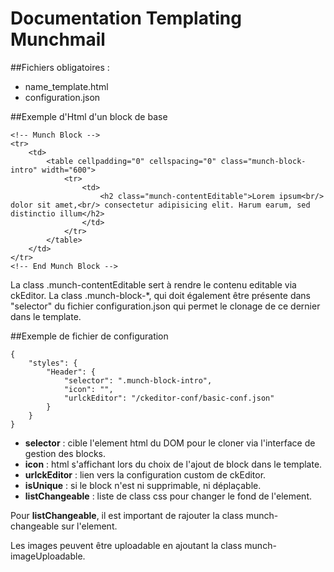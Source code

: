 Documentation Templating Munchmail
=================================

##Fichiers obligatoires :

* name_template.html
* configuration.json

##Exemple d'Html d'un block de base

	<!-- Munch Block -->
	<tr>
		<td>
			<table cellpadding="0" cellspacing="0" class="munch-block-intro" width="600">
				<tr>
					<td>
						<h2 class="munch-contentEditable">Lorem ipsum<br/> dolor sit amet,<br/> consectetur adipisicing elit. Harum earum, sed distinctio illum</h2>
					</td>
				</tr>
			</table>
		</td>
	</tr>
	<!-- End Munch Block -->

La class .munch-contentEditable sert à rendre le contenu editable via ckEditor.
La class .munch-block-*, qui doit également être présente dans "selector" du fichier configuration.json qui permet le clonage de ce dernier dans le template.

##Exemple de fichier de configuration

	{
		"styles": {
			"Header": {
				"selector": ".munch-block-intro",
	            "icon": "",
				"urlckEditor": "/ckeditor-conf/basic-conf.json"
			}
		}
	}

* **selector** : cible l'element html du DOM pour le cloner via l'interface de gestion des blocks.
* **icon** : html s'affichant lors du choix de l'ajout de block dans le template.
* **urlckEditor** : lien vers la configuration custom de ckEditor.
* **isUnique** : si le block n'est ni supprimable, ni déplaçable.
* **listChangeable** : liste de class css pour changer le fond de l'element.

Pour **listChangeable**, il est important de rajouter la class munch-changeable sur l'element.

Les images peuvent être uploadable en ajoutant la class munch-imageUploadable.


